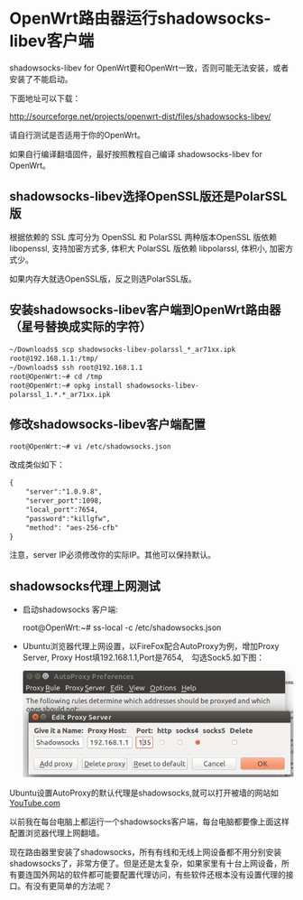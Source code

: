 OpenWrt路由器运行shadowsocks-libev客户端
====================================

shadowsocks-libev for OpenWrt要和OpenWrt一致，否则可能无法安装，或者安装了不能启动。

下面地址可以下载：
  
http://sourceforge.net/projects/openwrt-dist/files/shadowsocks-libev/

请自行测试是否适用于你的OpenWrt。

如果自行编译翻墙固件，最好按照教程自己编译 shadowsocks-libev for OpenWrt。


## shadowsocks-libev选择OpenSSL版还是PolarSSL版

根据依赖的 SSL 库可分为 OpenSSL 和 PolarSSL 两种版本OpenSSL 版依赖 libopenssl, 支持加密方式多, 体积大
PolarSSL 版依赖 libpolarssl, 体积小, 加密方式少。

如果内存大就选OpenSSL版，反之则选PolarSSL版。


## 安装shadowsocks-libev客户端到OpenWrt路由器（星号替换成实际的字符）

	~/Downloads$ scp shadowsocks-libev-polarssl_*_ar71xx.ipk root@192.168.1.1:/tmp/
	~/Downloads$ ssh root@192.168.1.1
	root@OpenWrt:~# cd /tmp
	root@OpenWrt:~# opkg install shadowsocks-libev-polarssl_1.*.*_ar71xx.ipk
	
## 修改shadowsocks-libev客户端配置	
	root@OpenWrt:~# vi /etc/shadowsocks.json
	
改成类似如下：

	{
	    "server":"1.0.9.8",
	    "server_port":1098,
	    "local_port":7654,
	    "password":"killgfw",
	    "method": "aes-256-cfb"
	}

注意，server IP必须修改你的实际IP。其他可以保持默认。

## shadowsocks代理上网测试
- 启动shadowsocks 客户端:

	root@OpenWrt:~# ss-local -c /etc/shadowsocks.json
	
- Ubuntu浏览器代理上网设置，以FireFox配合AutoProxy为例，增加Proxy Server, Proxy Host填192.168.1.1,Port是7654,　勾选Sock5.如下图：

	![](images/3.3.autoproxy.png)
	
Ubuntu设置AutoProxy的默认代理是shadowsocks,就可以打开被墙的网站如[YouTube.com](http://www.youtube.com)


以前我在每台电脑上都运行一个shadowsocks客户端，每台电脑都要像上面这样配置浏览器代理上网翻墙。

现在路由器里安装了shadowsocks，所有有线和无线上网设备都不用分别安装shadowsocks了，非常方便了。但是还是太复杂，如果家里有十台上网设备，所有要连国外网站的软件都可能要配置代理访问，有些软件还根本没有设置代理的接口。有没有更简单的方法呢？
